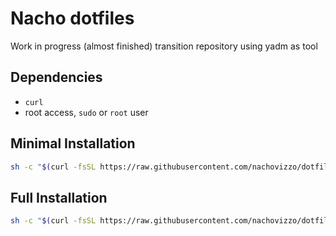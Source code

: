 # Nacho dotfiles

Work in progress (almost finished) transition repository using yadm as tool

## Dependencies

- `curl`
- root access, `sudo` or `root` user

## Minimal Installation

```sh
sh -c "$(curl -fsSL https://raw.githubusercontent.com/nachovizzo/dotfiles/main/tools/install.sh)"
```

## Full Installation

```sh
sh -c "$(curl -fsSL https://raw.githubusercontent.com/nachovizzo/dotfiles/main/tools/install.sh)" "" --full
```
